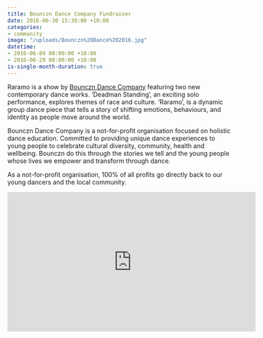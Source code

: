 ```yaml
---
title: Bounczn Dance Company Fundraiser
date: 2016-06-30 15:39:00 +10:00
categories:
- community
image: "/uploads/Bounczn%20Dance%202016.jpg"
datetime:
- 2016-06-09 00:00:00 +10:00
- 2016-06-29 00:00:00 +10:00
is-single-month-duration: true
---
```


Raramo is a show by [Bounczn Dance Company](https://www.bounczn.com/bounczn-shows/raramo2) featuring two new contemporary dance works. ‘Deadman Standing’, an exciting solo performance, explores themes of race and culture. ‘Raramo’, is a dynamic group dance piece that tells a story of shifting emotions, behaviours, and identity as people move around the world.

Bounczn Dance Company is a not-for-profit organisation focused on holistic dance education. Committed to providing unique dance experiences to young people to celebrate cultural diversity, community, health and wellbeing. 
Bounczn do this through the stories we tell and the young people whose lives we empower and transform through dance.

As a not-for-profit organisation, 100% of all profits go directly back to our young dancers and the local community.
 
<iframe width="560" height="315" src="https://www.youtube.com/embed/a8NCYyvlFtE" frameborder="0" allow="accelerometer; autoplay; encrypted-media; gyroscope; picture-in-picture" allowfullscreen></iframe>
